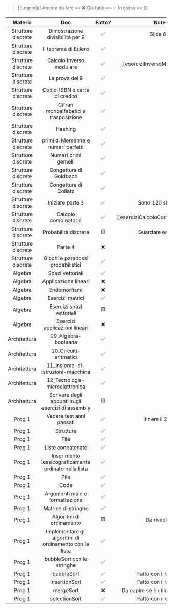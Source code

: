 
> [!Legenda]
> Ancora da fare == ❌ 
> Già fatto == ✅
> In corso == 🟨
> 

|      Materia       |                          Doc                           | Fatto? |                Note                 |
| :----------------: | :----------------------------------------------------: | :----: | :---------------------------------: |
| Strutture discrete |            Dimostrazione divisibilità per 9            |   ✅    |              Slide 81               |
| Strutture discrete |                  Il teorema di Eulero                  |   ✅    |                                     |
| Strutture discrete |                Calcolo Inverso modulare                |   ✅    |   [[eserciziInversoModulare.pdf]]   |
| Strutture discrete |                     La prova del 9                     |   ✅    |                                     |
| Strutture discrete |             Codici ISBN e carte di credito             |   ✅    |                                     |
| Strutture discrete |         Cifrari monoalfabetici a trasposizione         |   ✅    |                                     |
| Strutture discrete |                        Hashing                         |   ✅    |                                     |
| Strutture discrete |          primi di Mersenne e numeri perfetti           |   ✅    |                                     |
| Strutture discrete |                  Numeri primi gemelli                  |   ✅    |                                     |
| Strutture discrete |                 Congettura di Goldbach                 |   ✅    |                                     |
| Strutture discrete |                 Congettura di Collatz                  |   ✅    |                                     |
| Strutture discrete |                    Iniziare parte 3                    |   ✅    |          Sono 120 slide 😒          |
| Strutture discrete |                  Calcolo combinatorio                  |   ✅    | [[eserciziCalcoloCombinatorio.pdf]] |
| Strutture discrete |                  Probabilità discrete                  |   🟨   |          Guardare esercizi          |
| Strutture discrete |                        Parte 4                         |   ❌    |                                     |
| Strutture discrete |           Giochi e paradossi probabilistici            |   ✅    |                                     |
|      Algebra       |                    Spazi vettoriali                    |   ✅    |                                     |
|      Algebra       |                  Applicazione lineari                  |   ❌    |                                     |
|      Algebra       |                      Endomorfismi                      |   ❌    |                                     |
|      Algebra       |                    Esercizi matrici                    |   ✅    |                                     |
|      Algebra       |               Esercizi spazi vettoriali                |   🟨   |                                     |
|      Algebra       |             Esercizi applicazioni lineari              |   ❌    |                                     |
|    Architettura    |                  09_Algebra-booleana                   |   ✅    |                                     |
|    Architettura    |                 10_Circuiti-aritmetici                 |   ✅    |                                     |
|    Architettura    |           11_Insieme-di-istruzioni-macchina            |   ✅    |                                     |
|    Architettura    |             12_Tecnologia-microelettronica             |   ✅    |                                     |
|    Architettura    |   Scrivere degli appunti sugli esercizi di assembly    |   🟨   |                                     |
|       Prog 1       |                Vedere test anni passati                |   ✅    |           Itinere il 2/12           |
|       Prog 1       |                       Strutture                        |   ✅    |                                     |
|       Prog 1       |                          File                          |   ✅    |                                     |
|       Prog 1       |                   Liste concatenate                    |   ✅    |                                     |
|       Prog 1       |  Inserimento lessicograficamente ordinato nella lista  |   ✅    |                                     |
|       Prog 1       |                          Pile                          |   ✅    |                                     |
|       Prog 1       |                          Code                          |   ✅    |                                     |
|       Prog 1       |             Argomenti main e formattazione             |   ✅    |                                     |
|       Prog 1       |                  Matrice di stringhe                   |   ✅    |                                     |
|       Prog 1       |                Algoritmi di ordinamento                |   🟨   |             Da rivedere             |
|       Prog 1       | Implementare gli algoritmi di ordinamento con le liste |   ✅    |                                     |
|       Prog 1       |               bubbleSort con le stringhe               |   ✅    |                                     |
|       Prog 1       |                       bubbleSort                       |   ✅    |        Fatto con il vettore         |
|       Prog 1       |                     InsertionSort                      |   ✅    |        Fatto con il vettore         |
|       Prog 1       |                       mergeSort                        |   ❌    |  Da capire se è utile per l'esame   |
|       Prog 1       |                     selectionSort                      |   ✅    |        Fatto con il vettore         |

